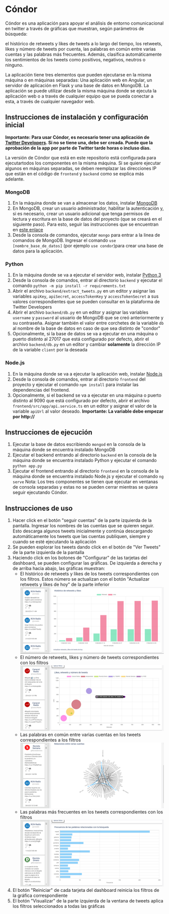 # Cóndor

Cóndor es una aplicación para apoyar el análisis de entorno comunicacional en twitter a través de gráficas que muestran, según parámetros de búsqueda:

el histórico de retweets y likes de tweets a lo largo del tiempo, los retweets, likes y número de tweets por cuenta, las palabras en común entre varias cuentas y las palabras más frecuentes. Además, clasifica automáticamente los sentimientos de los tweets como positivos, negativos, neutros o ninguno.

La aplicación tiene tres elementos que pueden ejecutarse en la misma máquina o en máquinas separadas: Una aplicación web en Angular, un servidor de aplicación en Flask y una base de datos en MongoDB. La aplicación se puede utilizar desde la misma máquina donde se ejecuta la aplicación web o a través de cualquier equipo que se pueda conectar a esta, a través de cualquier navegador web.

## Instrucciones de instalación y configuración inicial
**Importante: Para usar Cóndor, es necesario tener una aplicación de [Twitter Developers](https://developer.twitter.com/en). Si no se tiene una, debe ser creada. Puede que la aprobación de la app por parte de Twitter tarde horas o incluso días.**

La versión de Cóndor que está en este repositorio está configurada para ejecutartodos los componentes en la misma máquina. Si se quiere ejecutar algunos en máquinas separadas, se deben reemplazar las direcciones IP que están en el código de `frontend` y `backend` como se explica más adelante.

### MongoDB
1. En la máquina donde se van a almacenar los datos, instalar [MongoDB](https://www.mongodb.com/try/download/community)
2. En MongoDB, crear un usuario administrador, habilitar la autenticación y, si es necesario, crear un usuario adicional que tenga permisos de lectura y escritura en la base de datos del proyecto (que se creará en el siguiente paso). Para esto, seguir las instrucciones que se encuentran en [este enlace](https://docs.mongodb.com/manual/tutorial/enable-authentication/) 
3. Desde la consola de comandos, ejecutar `mongo` para entrar a la linea de comandos de MongoDB. Ingresar el comando `use [nombre_base_de_datos]` (por ejemplo `use condor`)para crear una base de datos para la aplicación.

### Python
1. En la máquina donde se va a ejecutar el servidor web, instalar [Python 3](https://www.python.org/downloads/)
2. Desde la consola de comandos, entrar al directorio `backend` y ejecutar el comando `python -m pip install -r requirements.txt`
3. Abrir el archivo `backend/extract_tweets.py` en un editor y asignar las variables `apiKey`, `apiSecret`, `accessTokenKey` y `accessTokenSecret` a sus valores correspondientes que se pueden consultar en la plataforma de Twitter Developers
4. Abrir el archivo `backend/db.py` en un editor y asignar las variables `username` y `password` al usuario de MongoDB que se creó anteriormente y su contraseña. Asignar también el valor entre corchetes de la variable `db` al nombre de la base de datos en caso de que sea distinto de "condor"
5. Opcionalmente, si la base de datos se va a ejecutar en una máquina o puerto distinto al 27017 que está configurado por defecto, abrir el archivo `backend/db.py` en un editor y cambiar **solamente** la dirección IP de la variable `client` por la deseada

### Node.js
1. En la máquina donde se va a ejecutar la aplicación web, instalar [Node.js](https://nodejs.org/es/download/)
2. Desde la consola de comandos, entrar al directorio `frontend` del proyecto y ejecutar el comando `npm install` para instalar las dependencias del frontend.
3. Opcionalmente, si el backend se va a ejecutar en una máquina o puerto distinto al 9090 que está configurado por defecto, abrir el archivo `frontend/src/app/api.service.ts` en un editor y asignar el valor de la variable `apiUrl` al valor deseado. **Importante: La variable debe empezar por http://**

## Instrucciones de ejecución
1. Ejecutar la base de datos escribiendo `mongod` en la consola de la máquina donde se encuentra instalado MongoDB
2. Ejecutar el backend entrando al directorio `backend` en la consola de la máquina donde se encuentra instalado Python y ejecutar el comando `python app.py`
3. Ejecutar el frontend entrando al directorio `frontend` en la consola de la máquina donde se encuentra instalado Node.js y ejecutar el comando `ng serve`
Nota: Los tres componentes se tienen que ejecutar en ventanas de consola separadas y estas no se pueden cerrar mientras se quiera seguir ejecutando Cóndor.

## Instrucciones de uso
1. Hacer click en el botón "seguir cuentas" de la parte izquierda de la pantalla. Ingresar los nombres de las cuentas que se quieren seguir. Esto descarga algunos tweets inicialmente y continúa descargando automáticamente los tweets que las cuentas publiquen, siempre y cuando se esté ejecutando la aplicación
2. Se pueden explorar los tweets dando click en el botón de "Ver Tweets" de la parte izquierda de la pantalla
3. Haciendo click en los botones de "Configurar" de las tarjetas del dashboard, se pueden configurar las gráficas. De izquierda a derecha y de arriba hacia abajo, las gráficas muestran:
	- El histórico de retweets y likes de los tweets correspondientes con los filtros. Estos número se actualizan con el botón "Actualizar retweets y likes de hoy" de la parte inferior
![Historic chart](chart_images/historic.png)
	- El número de retweets, likes y número de tweets correspondientes con los filtros
![Historic chart](chart_images/bubbles.png)
	- Las palabras en común entre varias cuentas en los tweets correspondientes a los filtros
![Historic chart](chart_images/graph.png)
	- Las palabras más frecuentes en los tweets correspondientes con los filtros 
![Historic chart](chart_images/frequency.png)
4. El botón "Reiniciar" de cada tarjeta del dashboard reinicia los filtros de la gráfica correspondiente
5. El botón "Visualizar" de la parte izquierda de la ventana de tweets aplica los filtros seleccionados a todas las gráficas

